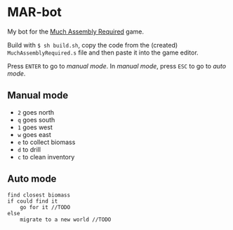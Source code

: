 # MAR-bot

My bot for the [Much Assembly Required](https://muchassemblyrequired.com) game.

Build with `$ sh build.sh`, copy the code from the (created) `MuchAssemblyRequired.s` file and then paste it into the game editor.

Press `ENTER` to go to *manual mode*. In *manual mode*, press `ESC` to go to *auto mode*.

## Manual mode

* `2` goes north
* `q` goes south
* `1` goes west
* `w` goes east
* `e` to collect biomass
* `d` to drill
* `c` to clean inventory

## Auto mode

```
find closest biomass
if could find it
    go for it //TODO
else
    migrate to a new world //TODO
```
